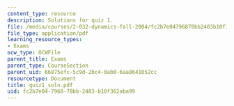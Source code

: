 ```yaml
---
content_type: resource
description: Solutions for quiz 1.
file: /media/courses/2-032-dynamics-fall-2004/fc2b7e04796878bb2483b10f362aba99_quiz1_soln.pdf
file_type: application/pdf
learning_resource_types:
- Exams
ocw_type: OCWFile
parent_title: Exams
parent_type: CourseSection
parent_uid: 66875efc-5c9d-2bc4-0ab0-6aa8641052cc
resourcetype: Document
title: quiz1_soln.pdf
uid: fc2b7e04-7968-78bb-2483-b10f362aba99
---
```

